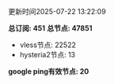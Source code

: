 更新时间2025-07-22 13:22:09

**总订阅: 451**
**总节点: 47851**
- vless节点: 22522
- hysteria2节点: 13

**google ping有效节点: 20**
